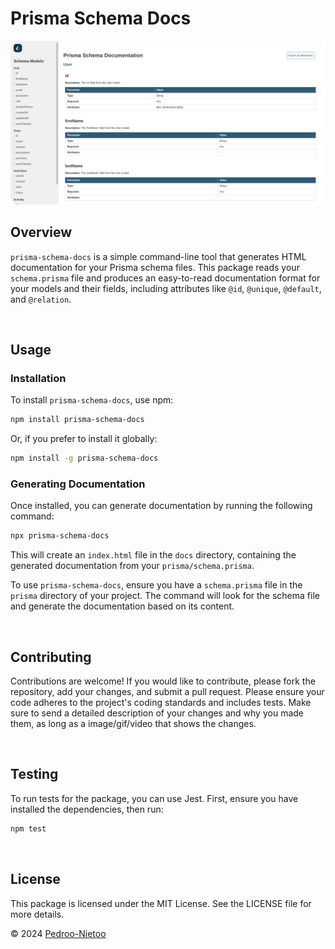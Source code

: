 # Prisma Schema Docs

![Project Banner](https://raw.githubusercontent.com/Pedroo-Nietoo/Prisma-Schema-Docs/main/images/project_image.png)

## Overview

`prisma-schema-docs` is a simple command-line tool that generates HTML documentation for your Prisma schema files. This package reads your `schema.prisma` file and produces an easy-to-read documentation format for your models and their fields, including attributes like `@id`, `@unique`, `@default`, and `@relation`.


<br>

## Usage

### Installation

To install `prisma-schema-docs`, use npm:

```bash
npm install prisma-schema-docs
```

Or, if you prefer to install it globally:

```bash
npm install -g prisma-schema-docs
```

### Generating Documentation
Once installed, you can generate documentation by running the following command:

```bash
npx prisma-schema-docs
```

This will create an `index.html` file in the `docs` directory, containing the generated documentation from your `prisma/schema.prisma`.

To use `prisma-schema-docs`, ensure you have a `schema.prisma` file in the `prisma` directory of your project. The command will look for the schema file and generate the documentation based on its content.

<br>

## Contributing
Contributions are welcome! If you would like to contribute, please fork the repository, add your changes, and submit a pull request. Please ensure your code adheres to the project's coding standards and includes tests. Make sure to send a detailed description of your changes and why you made them, as long as a image/gif/video that shows the changes.

<br>

## Testing
To run tests for the package, you can use Jest. First, ensure you have installed the dependencies, then run:

```bash
npm test
```

<br>

## License
This package is licensed under the MIT License. See the LICENSE file for more details.


© 2024 [Pedroo-Nietoo](https://github.com/Pedroo-Nietoo)
